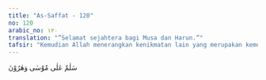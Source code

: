 ```yaml
---
title: "As-Saffat - 120"
no: 120
arabic_no: ١٢٠
translation: "”Selamat sejahtera bagi Musa dan Harun.”"
tafsir: "Kemudian Allah menerangkan kenikmatan lain yang merupakan kemuliaan yang diberikan-Nya kepada Musa dan Harun, sebagaimana yang diberikan Allah kepada Nuh dan Ibrahim. Kemuliaan itu ialah:\n\nAllah mengabadikan sebutan keharuman nama keduanya yang mengharumkan di kalangan para nabi dan umat manusia sepanjang masa. Begitu juga dengan pujian dan doa terus diberikan kepadanya.\n\nAllah menyebutkan salam sejahtera bagi Musa dan Harun agar para malaikat, jin, dan manusia menyebutkan salam juga bagi keduanya. Dengan ucapan salam sejahtera itu maka nama mereka akan tetap harum selama-lamanya."
---
```

سَلٰمٌ عَلٰى مُوْسٰى وَهٰرُوْنَ